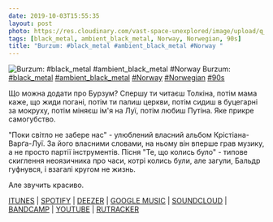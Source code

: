 ```yaml
---
date: 2019-10-03T15:55:35
layout: post
photo: https://res.cloudinary.com/vast-space-unexplored/image/upload/q_auto,dpr_auto,w_auto/photos/photo_749_03-10-2019_15-55-35.jpg
tags: [black_metal, ambient_black_metal, Norway, Norwegian, 90s]
title: "Burzum: #black_metal #ambient_black_metal #Norway "
---
```

![Burzum: #black_metal #ambient_black_metal #Norway ](https://res.cloudinary.com/vast-space-unexplored/image/upload/q_auto,dpr_auto,w_auto/photos/photo_749_03-10-2019_15-55-35.jpg)
Burzum: [#black_metal](/tags/#black_metal) [#ambient_black_metal](/tags/#ambient_black_metal) [#Norway](/tags/#Norway) [#Norwegian](/tags/#Norwegian) [#90s](/tags/#90s)

Що можна додати про Бурзум? Спершу ти читаєш Толкіна, потім мама каже, що жиди погані, потім ти палиш церкви, потім сидиш в буцегарні за мокруху, потім міняєш ім&#39;я на Луї, потім любиш Путіна. Яке прикре самогубство.

&quot;Поки світло не забере нас&quot; - улюблений власний альбом Крістіана-Варґа-Луї. За його власними словами, на ньому він вперше грав музику, а не просто партії інструментів. Пісня &quot;Те, що колись було&quot; - типове скиглення неоязичника про часи, котрі колись були, але загули, Бальдр гуфнувся, і взагалі кругом не жизнь.

Але звучить красиво.

[ITUNES](https://music.apple.com/us/album/hvis-lyset-tar-oss/286929768) \| [SPOTIFY](https://open.spotify.com/album/277GP8d3KlBSQwMZJza6pe) \| [DEEZER](https://www.deezer.com/album/967751?utm_source=deezer&amp;utm_content=album-967751&amp;utm_term=1601611822_1570106608&amp;utm_medium=web) \| [GOOGLE MUSIC](https://play.google.com/music/m/Bqrjmmthxq3mmq7lywsaurmi6x4?t=Hvis_lyset_tar_oss_-_Burzum) \| [SOUNDCLOUD](https://soundcloud.com/burzum-7/sets/hvis-lyset-tar-oss) \| [BANDCAMP](https://byelobog.bandcamp.com/album/hvis-lyset-tar-oss) \| [YOUTUBE](https://www.youtube.com/playlist?list=PL50F1E8D5DA8D4665) \| [RUTRACKER](https://rutracker.org/forum/viewtopic.php?t=5336571)